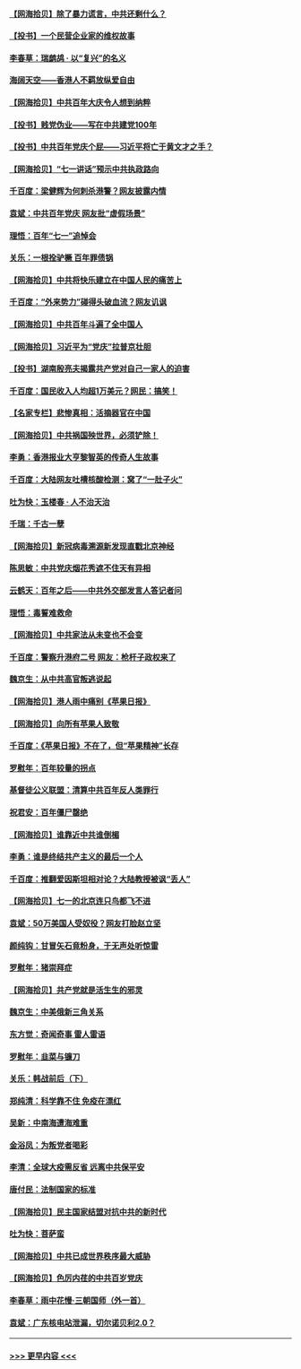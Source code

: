 #### [【网海拾贝】除了暴力谎言，中共还剩什么？](../pages/nsc993/n13071082.md?t=07070551) 
#### [【投书】一个民营企业家的维权故事](../pages/nsc993/n13070932.md?t=07070551) 
#### [李春草：瑞鹧鸪 · 以“复兴”的名义](../pages/nsc993/n13069984.md?t=07070551) 
#### [海阔天空——香港人不羁放纵爱自由](../pages/nsc993/n13069407.md?t=07070551) 
#### [【网海拾贝】中共百年大庆令人想到纳粹](../pages/nsc993/n13068483.md?t=07070551) 
#### [【投书】贱党伪业——写在中共建党100年](../pages/nsc993/n13067843.md?t=07070551) 
#### [【投书】中共百年党庆个屁——习近平将亡于黄文才之手？](../pages/nsc993/n13067425.md?t=07070551) 
#### [【网海拾贝】“七一讲话”预示中共执政路向](../pages/nsc993/n13066434.md?t=07070551) 
#### [千百度：梁健辉为何刺杀港警？网友披露内情](../pages/nsc993/n13066979.md?t=07070551) 
#### [袁斌：中共百年党庆 网友批“虚假场景”](../pages/nsc993/n13066385.md?t=07070551) 
#### [理悟：百年“七一”追悼会](../pages/nsc993/n13066106.md?t=07070551) 
#### [关乐：一根拴驴橛 百年罪债锅](../pages/nsc993/n13066089.md?t=07070551) 
#### [【网海拾贝】中共将快乐建立在中国人民的痛苦上](../pages/nsc993/n13064939.md?t=07070551) 
#### [千百度：“外来势力”碰得头破血流？网友讥讽](../pages/nsc993/n13064878.md?t=07070551) 
#### [【网海拾贝】中共百年斗遍了全中国人](../pages/nsc993/n13060020.md?t=07070551) 
#### [【网海拾贝】习近平为“党庆”拉普京壮胆](../pages/nsc993/n13057781.md?t=07070551) 
#### [【投书】湖南殷亮夫揭露共产党对自己一家人的迫害](../pages/nsc993/n13057744.md?t=07070551) 
#### [千百度：国民收入人均超1万美元？网民：搞笑！](../pages/nsc993/n13057692.md?t=07070551) 
#### [【名家专栏】悲惨真相：活摘器官在中国](../pages/nsc993/n13056611.md?t=07070551) 
#### [【网海拾贝】中共祸国殃世界，必须铲除！](../pages/nsc993/n13056011.md?t=07070551) 
#### [李勇：香港报业大亨黎智英的传奇人生故事](../pages/nsc993/n13055258.md?t=07070551) 
#### [千百度：大陆网友吐槽核酸检测：窝了“一肚子火”](../pages/nsc993/n13055194.md?t=07070551) 
#### [吐为快：玉楼春 · 人不治天治](../pages/nsc993/n13054028.md?t=07070551) 
#### [千瑞：千古一孽](../pages/nsc993/n13054016.md?t=07070551) 
#### [【网海拾贝】新冠病毒溯源新发现直戳北京神经](../pages/nsc993/n13052425.md?t=07070551) 
#### [陈思敏：中共党庆烟花秀遮不住天有异相](../pages/nsc993/n13052020.md?t=07070551) 
#### [云鹤天：百年之后——中共外交部发言人答记者问](../pages/nsc993/n13051604.md?t=07070551) 
#### [理悟：毒誓难救命](../pages/nsc993/n13051601.md?t=07070551) 
#### [【网海拾贝】中共家法从未变也不会变](../pages/nsc993/n13050366.md?t=07070551) 
#### [千百度：警察升港府二号 网友：枪杆子政权来了](../pages/nsc993/n13050261.md?t=07070551) 
#### [魏京生：从中共高官叛逃说起](../pages/nsc993/n13048997.md?t=07070551) 
#### [【网海拾贝】港人雨中痛别《苹果日报》](../pages/nsc993/n13048941.md?t=07070551) 
#### [【网海拾贝】向所有苹果人致敬](../pages/nsc993/n13046795.md?t=07070551) 
#### [千百度：《苹果日报》不在了，但“苹果精神”长存](../pages/nsc993/n13046703.md?t=07070551) 
#### [罗慰年：百年较量的拐点](../pages/nsc993/n13046542.md?t=07070551) 
#### [基督徒公义联盟：清算中共百年反人类罪行](../pages/nsc993/n13046499.md?t=07070551) 
#### [祝君安：百年僵尸罄绝](../pages/nsc993/n13045595.md?t=07070551) 
#### [【网海拾贝】谁靠近中共谁倒楣](../pages/nsc993/n13044667.md?t=07070551) 
#### [李勇：谁是终结共产主义的最后一个人](../pages/nsc993/n13044397.md?t=07070551) 
#### [千百度：推翻爱因斯坦相对论？大陆教授被讽“丢人”](../pages/nsc993/n13043908.md?t=07070551) 
#### [【网海拾贝】七一的北京连只鸟都飞不进](../pages/nsc993/n13041377.md?t=07070551) 
#### [袁斌：50万美国人受奴役？网友打脸赵立坚](../pages/nsc993/n13041330.md?t=07070551) 
#### [颜纯钩：甘冒矢石竟粉身，于无声处听惊雷](../pages/nsc993/n13041140.md?t=07070551) 
#### [罗慰年：猪崇拜症](../pages/nsc993/n13041071.md?t=07070551) 
#### [【网海拾贝】共产党就是活生生的邪灵](../pages/nsc993/n13036627.md?t=07070551) 
#### [魏京生：中美俄新三角关系](../pages/nsc993/n13035986.md?t=07070551) 
#### [东方觉：奇闻奇事 雷人雷语](../pages/nsc993/n13035878.md?t=07070551) 
#### [罗慰年：韭菜与镰刀](../pages/nsc993/n13034374.md?t=07070551) 
#### [关乐：韩战前后（下）](../pages/nsc993/n13034113.md?t=07070551) 
#### [郑纯清：科学靠不住 免疫在漂红](../pages/nsc993/n13034093.md?t=07070551) 
#### [吴新：中南海遭海难重](../pages/nsc993/n13034084.md?t=07070551) 
#### [金浴凤：为叛党者喝彩](../pages/nsc993/n13034058.md?t=07070551) 
#### [李清：全球大疫需反省 远离中共保平安](../pages/nsc993/n13033784.md?t=07070551) 
#### [唐付民：法制国家的标准](../pages/nsc993/n13032944.md?t=07070551) 
#### [【网海拾贝】民主国家结盟对抗中共的新时代](../pages/nsc993/n13031717.md?t=07070551) 
#### [吐为快：菩萨蛮](../pages/nsc993/n13030033.md?t=07070551) 
#### [【网海拾贝】中共已成世界秩序最大威胁](../pages/nsc993/n13028138.md?t=07070551) 
#### [【网海拾贝】色厉内荏的中共百岁党庆](../pages/nsc993/n13025582.md?t=07070551) 
#### [李春草：雨中花慢‧三朝国师（外一首）](../pages/nsc993/n13025567.md?t=07070551) 
#### [袁斌：广东核电站泄漏，切尔诺贝利2.0？](../pages/nsc993/n13025475.md?t=07070551) 

----
#### [ >>> 更早内容 <<< ](../indexes/nsc993-earlier.md)
